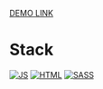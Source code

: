 [DEMO LINK](https://deniskakaka.github.io/js_2048_game/)

<h1>Stack</h1>

[![JS](https://skillicons.dev/icons?i=js)](https://developer.mozilla.org/en-US/docs/Web/JavaScript)
[![HTML](https://skillicons.dev/icons?i=html)](https://developer.mozilla.org/en-US/docs/Web/HTML)
[![SASS](https://skillicons.dev/icons?i=sass)](https://sass-lang.com/documentation/)
